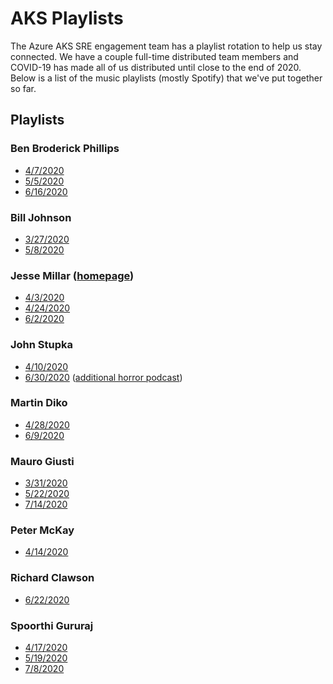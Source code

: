# AKS Playlists

The Azure AKS SRE engagement team has a playlist rotation to help us stay connected. We have a couple full-time distributed team members and COVID-19 has made all of us distributed until close to the end of 2020. Below is a list of the music playlists (mostly Spotify) that we've put together so far.

## Playlists

### Ben Broderick Phillips

- [4/7/2020](https://open.spotify.com/user/benlbp/playlist/4WqwHZ6jjBwsUMV8uvZU3h)
- [5/5/2020](https://open.spotify.com/playlist/0DS6lty8QZUwPr7wQKohro)
- [6/16/2020](https://open.spotify.com/playlist/4dv65GzQzt33b694efWTTC)

### Bill Johnson

- [3/27/2020](https://open.spotify.com/playlist/1AVuOAQO3OTIrN3KJ8K3a7)
- [5/8/2020](https://open.spotify.com/playlist/1bhCBvQodqP9gzIchmcGW3)

### Jesse Millar ([homepage](https://jessemillar.com))

- [4/3/2020](https://jessemillar.com/r/spotify/4-3-2020)
- [4/24/2020](https://jessemillar.com/r/spotify/4-24-2020)
- [6/2/2020](https://jessemillar.com/r/spotify/6-2-2020)

### John Stupka

- [4/10/2020](https://open.spotify.com/playlist/5VtNDhCdZbbSxxluE6cvUI)
- [6/30/2020](https://open.spotify.com/playlist/3dr1ZW0MKumjudgEjfjbaz) ([additional horror podcast](https://open.spotify.com/episode/2SpWBV4kAhVNoLxANQhROO))

### Martin Diko

- [4/28/2020](https://open.spotify.com/playlist/1p5toDUFljoy8kqqtv8T9A)
- [6/9/2020](https://open.spotify.com/playlist/5wY3LOS07vYXKHsHXJ4ECA)

### Mauro Giusti

- [3/31/2020](https://open.spotify.com/playlist/1PL0TRYxHSemNrXfYJhZV6)
- [5/22/2020](https://open.spotify.com/playlist/3sAI1P1lXOStqzoopt8CJZ)
- [7/14/2020](https://open.spotify.com/playlist/4V4eWkaOKVW1VJRv8qC0aN)

### Peter McKay

- [4/14/2020](https://open.spotify.com/playlist/1T9ke9KL4WrOA0T0Syii68)

### Richard Clawson

- [6/22/2020](https://open.spotify.com/playlist/7LKXx7HjMLJlfwnPOKbYtA)

### Spoorthi Gururaj

- [4/17/2020](https://youtu.be/pcVRrlmpcWk)
- [5/19/2020](https://open.spotify.com/playlist/0fjPOn1R1Oy708edY5feGs)
- [7/8/2020](https://open.spotify.com/playlist/2lWnLrtYDLqTI3e1wvs16N)
